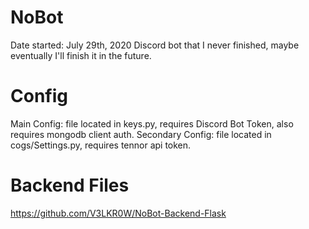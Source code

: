 # NoBot
Date started: July 29th, 2020
Discord bot that I never finished, maybe eventually I'll finish it in the future. 



# Config
Main Config: file located in keys.py, requires Discord Bot Token, also requires mongodb client auth.
Secondary Config: file located in cogs/Settings.py, requires tennor api token.

# Backend Files
https://github.com/V3LKR0W/NoBot-Backend-Flask 
